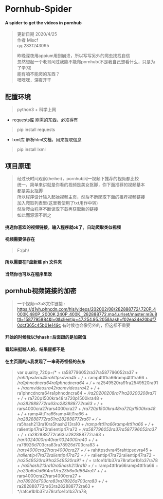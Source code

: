 # Pornhub-Spider
#### A spider to get the videos in pornhub
> 更新日期 2020/4/25  
> 作者 Miscf  
> qq 2831243095  
> 
> 昨晚深夜用appium用到崩溃，所以写写另外的爬虫找找自信  
> 忽然想起一个老哥问过我能不能爬pornhub(不是我自己想看什么，只是为了学习)  
> 能有咱不能爬的东西？  
> 嘿嘿嘿，深夜开干  


## 配置环境
> python3 + 科学上网

* requests库  刚需的东西，必须得有
>pip install requests

* lxml库 解析html文档，用来提取信息
>pip install lxml

## 项目原理
> 经过长时间观察(heihei)，pornhub同一视频下推荐的视频都比较  
> 统一，简单来讲就是你看的视频是美女抠脚，你下面推荐的视频基本  
> 都是美女抠脚  
> 所以程序设计输入起始视频主页，然后不断爬取下面的推荐视频链接  
> 加入爬取列表里(这里我使用了txt用作中转)  
> 然后爬虫程序不断读取下载再获取新的链接  
> 如此而源源不断之  

#### 挑选你喜欢的视频链接，输入程序就ok了，自动爬取类似视频  
#### 视频需要保存在
> F:/ph/
#### 所以需要在F盘新建 ph 文件夹  
#### 当然你也可以在程序里改

## pornhub视频链接的加密
> 一个视频m3u8文件链接 :
> https://d1vh.phncdn.com/hls/videos/202002/08/282888772/,720P_4000K,480P_2000K,240P_400K,_282888772.mp4.urlset/master.m3u8ttl=1587795884&l=0&clientip=47.254.95.205&hash=f02ea34e20bdf70dcf365c45b01e149c
> 有时候也会像另外的，但这都不重要
#### 开始的时候我以为hash=后面跟的是加密值  
#### 看起来挺唬人的，结果屁都不是  
#### 在主页面的js我发现了一串奇奇怪怪的东东
> var quality_720p=/* + ra587796052ra37ra587796052ra37 + */rahttpsdvra45rahttpsdvra45 + /* + ramp4ttl1ra66ramp4ttl1ra66 + */ra1phncdncra64ra1phncdncra64 + /* + ra2549520ra91ra2549520ra91 + */raomvideosra42raomvideosra42 + /* + ra1phncdncra64ra1phncdncra64 + */ra20200208ra71ra20200208ra71 + /* + ra720p1500kra48ra720p1500kra48 + */ra282888772ra63ra282888772ra63 + /* + rars4000cra27rars4000cra27 + */ra720p1500kra48ra720p1500kra48 + /* + ramp4ttl1ra66ramp4ttl1ra66 + */ra282888772ra61ra282888772ra61 + /* + ra5hash213ra10ra5hash213ra10 + */ramp4ttl1ra66ramp4ttl1ra66 + /* + ralientip47ra72ralientip47ra72 + */ra587796052ra37ra587796052ra37 + /* + ra282888772ra63ra282888772ra63 + */rari1024000ra40rari1024000ra40 + /* + ra78926d703cra83ra78926d703cra83 + */rars4000cra27rars4000cra27 + /* + rahttpsdvra45rahttpsdvra45 + */ralientip47ra72ralientip47ra72 + /* + ralientip47ra72ralientip47ra72 + */ra2549520ra91ra2549520ra91 + /* + rafce1b1b37ra78rafce1b1b37ra78 + */ra5hash213ra10ra5hash213ra10 + /* + ramp4ttl1ra66ramp4ttl1ra66 + */ra23b6a0d664ra17ra23b6a0d664ra17 + /* + rars4000cra27rars4000cra27 + */ra78926d703cra83ra78926d703cra83 + /* + ra282888772ra63ra282888772ra63 + */rafce1b1b37ra78rafce1b1b37ra78;



